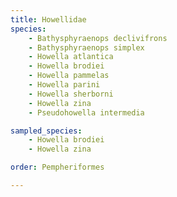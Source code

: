 ```yaml
---
title: Howellidae
species:
    - Bathysphyraenops declivifrons
    - Bathysphyraenops simplex
    - Howella atlantica
    - Howella brodiei
    - Howella pammelas
    - Howella parini
    - Howella sherborni
    - Howella zina
    - Pseudohowella intermedia

sampled_species:
    - Howella brodiei
    - Howella zina

order: Pempheriformes

---
```

